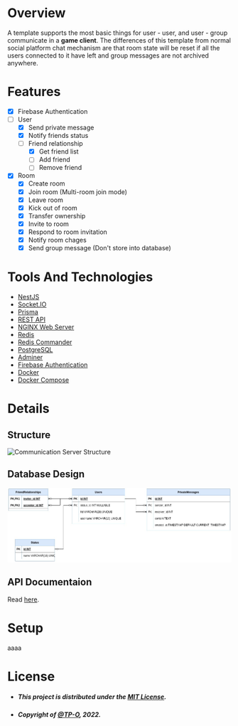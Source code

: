 # Overview

A template supports the most basic things for user - user, and user - group communicate in a **game client**. The differences of this template from normal social platform chat mechanism are that room state will be reset if all the users connected to it have left and group messages are not archived anywhere.

# Features

- [x] Firebase Authentication
- [ ] User
  - [x] Send private message
  - [x] Notify friends status
  - [ ] Friend relationship
    - [x] Get friend list
    - [ ] Add friend
    - [ ] Remove friend
- [x] Room
  - [x] Create room
  - [x] Join room (Multi-room join mode)
  - [x] Leave room
  - [x] Kick out of room
  - [x] Transfer ownership
  - [x] Invite to room
  - [x] Respond to room invitation
  - [x] Notify room chages
  - [x] Send group message (Don't store into database)

# Tools And Technologies

- [NestJS](https://nestjs.com/)
- [Socket.IO](https://socket.io/)
- [Prisma](https://www.prisma.io/)
- [REST API](https://restfulapi.net/)
- [NGINX Web Server](https://en.wikipedia.org/wiki/Nginx)
- [Redis](https://redis.io/)
- [Redis Commander](https://github.com/joeferner/redis-commander)
- [PostgreSQL](https://www.postgresql.org)
- [Adminer](https://www.adminer.org)
- [Firebase Authentication](https://firebase.google.com/docs/auth)
- [Docker](https://www.docker.com)
- [Docker Compose](https://docs.docker.com/compose)

# Details

## Structure

![Communication Server Structure]()

## Database Design

![Communication Server Database Design](/docs/img/database.jpg)

## API Documentaion

Read [here](https://tp-o.github.io/e-commerce-api).

# Setup

aaaa

# License

- ##### This project is distributed under the [MIT License](LICENSE).
- ##### Copyright of [@TP-O](https://github.com/TP-O), 2022.
